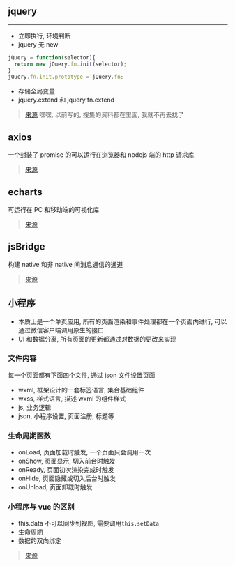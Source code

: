 ## jquery

---

- 立即执行, 环境判断
- jquery 无 new

```JavaScript
jQuery = function(selector){
  return new jQuery.fn.init(selector);
}
jQuery.fn.init.prototype = jQuery.fn;
```

- 存储全局变量
- jquery.extend 和 jquery.fn.extend

> [来源](https://luckyray-fan.github.io/2019/10/06/jquery-study/) 嘿嘿, 以前写的, 搜集的资料都在里面, 我就不再去找了

## axios

一个封装了 promise 的可以运行在浏览器和 nodejs 端的 http 请求库

> [来源](https://github.com/axios/axios)

## echarts

可运行在 PC 和移动端的可视化库

> [来源](https://www.echartsjs.com/zh/feature.html)

## jsBridge

构建 native 和非 native 间消息通信的通道

> [来源](https://juejin.im/post/5abca877f265da238155b6bc)

## 小程序

- 本质上是一个单页应用, 所有的页面渲染和事件处理都在一个页面内进行, 可以通过微信客户端调用原生的接口
- UI 和数据分离, 所有页面的更新都通过对数据的更改来实现

### 文件内容

每一个页面都有下面四个文件, 通过 json 文件设置页面

- wxml, 框架设计的一套标签语言, 集合基础组件
- wxss, 样式语言, 描述 wxml 的组件样式
- js, 业务逻辑
- json, 小程序设置, 页面注册, 标题等

### 生命周期函数

- onLoad, 页面加载时触发, 一个页面只会调用一次
- onShow, 页面显示, 切入前台时触发
- onReady, 页面初次渲染完成时触发
- onHide, 页面隐藏或切入后台时触发
- onUnload, 页面卸载时触发

### 小程序与 vue 的区别

- this.data 不可以同步到视图, 需要调用`this.setData`
- 生命周期
- 数据的双向绑定

> [来源](https://juejin.im/post/5da444ab6fb9a04e054d93d8)
